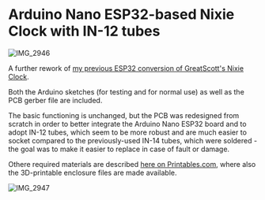 # Arduino Nano ESP32-based Nixie Clock with IN-12 tubes
![IMG_2946](https://github.com/user-attachments/assets/faf49242-7a77-425d-b97d-7ad4a34ec9bb)

A further rework of [my previous ESP32 conversion of GreatScott's Nixie Clock](https://github.com/JebKerman91/Nixie-ESP32).

Both the Arduino sketches (for testing and for normal use) as well as the PCB gerber file are included.

The basic functioning is unchanged, but the PCB was redesigned from scratch in order to better integrate the Arduino Nano ESP32 board and to adopt IN-12 tubes, which seem to be more robust and are much easier to socket compared to the previously-used IN-14 tubes, which were soldered - the goal was to make it easier to replace in case of fault or damage.

Othere required materials are described [here on Printables.com](https://www.printables.com/model/1280386-arduino-nano-esp32-based-nixie-clock-with-in-12-tu), where also the 3D-printable enclosure files are made available. 

![IMG_2947](https://github.com/user-attachments/assets/3d5f7229-8a57-4f92-857a-e45c510d0546)
